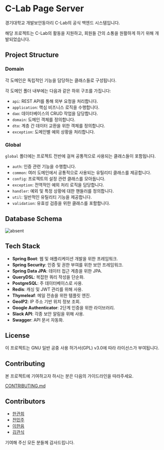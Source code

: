 # C-Lab Page Server

경기대학교 개발보안동아리 C-Lab의 공식 백엔드 시스템입니다.

해당 프로젝트는 C-Lab의 활동을 지원하고, 회원들 간의 소통을 원활하게 하기 위해 개발되었습니다.

## Project Structure

### Domain
각 도메인은 독립적인 기능을 담당하는 클래스들로 구성됩니다.

각 도메인 폴더 내부에는 다음과 같은 하위 구조를 가집니다:

- `api`: REST API를 통해 외부 요청을 처리합니다.
- `application`: 핵심 비즈니스 로직을 수행합니다.
- `dao`: 데이터베이스의 CRUD 작업을 담당합니다.
- `domain`: 도메인 객체를 정의합니다.
- `dto`: 계층 간 데이터 교환을 위한 객체를 정의합니다.
- `exception`: 도메인별 예외 상황을 처리합니다.

### Global
`global` 폴더에는 프로젝트 전반에 걸쳐 공통적으로 사용되는 클래스들이 포함됩니다.

- `auth`: 인증 관련 기능을 수행합니다.
- `common`: 여러 도메인에서 공통적으로 사용되는 유틸리티 클래스를 제공합니다.
- `config`: 프로젝트의 설정 관련 클래스를 모아둡니다.
- `exception`: 전역적인 예외 처리 로직을 담당합니다.
- `handler`: 예외 및 특정 상황에 대한 핸들러를 정의합니다.
- `util`: 일반적인 유틸리티 기능을 제공합니다.
- `validation`: 유효성 검증을 위한 클래스를 포함합니다.

## Database Schema
![absent](https://github.com/KGU-C-Lab/clab-server/assets/85067003/4b8e66ab-f7fc-49b7-85a0-cb27b32a0436)

## Tech Stack

- **Spring Boot**: 웹 및 애플리케이션 개발을 위한 프레임워크.
- **Spring Security**: 인증 및 권한 부여를 위한 보안 프레임워크.
- **Spring Data JPA**: 데이터 접근 계층을 위한 JPA.
- **QueryDSL**: 복잡한 쿼리 작성을 단순화.
- **PostgreSQL**: 주 데이터베이스로 사용.
- **Redis**: 캐싱 및 JWT 관리를 위해 사용.
- **Thymeleaf**: 메일 전송을 위한 템플릿 엔진.
- **GeoIP2**: IP 주소 기반 위치 정보 조회.
- **Google Authenticator**: 2단계 인증을 위한 라이브러리.
- **Slack API**: 각종 보안 알림을 위해 사용.
- **Swagger**: API 문서 자동화.

## License

이 프로젝트는 GNU 일반 공중 사용 허가서(GPL) v3.0에 따라 라이선스가 부여됩니다.

## Contributing

본 프로젝트에 기여하고자 하시는 분은 다음의 가이드라인을 따라주세요.

[CONTRIBUTING.md](CONTRIBUTING.md)

## Contributors

- [한관희](https://github.com/limehee)
- [전민주](https://github.com/mingmingmon)
- [이한음](https://github.com/LeeHanEum)
- [김관식](https://github.com/gwansikk)

기여해 주신 모든 분들께 감사드립니다.

